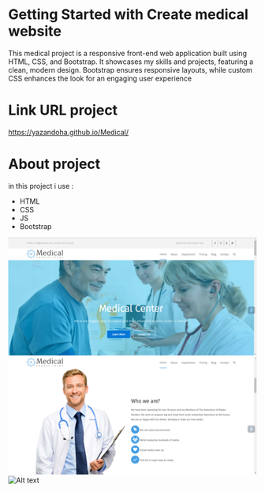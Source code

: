 # Getting Started with Create medical website

This medical project is a responsive front-end web application built using HTML, CSS, and Bootstrap. It showcases my skills and projects, featuring a clean, modern design. Bootstrap ensures responsive layouts, while custom CSS enhances the look for an engaging user experience

# Link URL project
https://yazandoha.github.io/Medical/

# About project
in this project i use :
- HTML
- CSS
- JS
- Bootstrap



![Alt text](./assets/img/11.png)
![Alt text](./assets/img/22.png)
![Alt text](./assets/img/33.png)